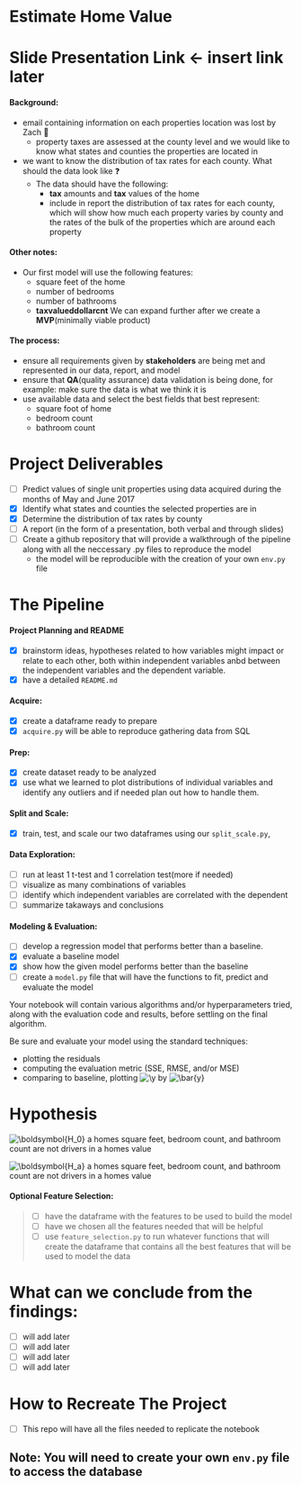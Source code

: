 # Estimate Home Value
# Slide Presentation Link <- insert link later
#### Background:

- email containing information on each properties location was lost by Zach :anger:
	- property taxes are assessed at the county level and we would like to know what states and counties the properties are located in
- we want to know the distribution of tax rates for each county. What should the data look like :question:
	- The data should have the following:
		- __tax__ amounts and __tax__ values of the home
		- include in report the distribution of tax rates for each county, which will show how much each property varies by county and the rates of the bulk of the properties which are around each property

#### Other notes:
- Our first model will use the following features:
	- square feet of the home
	- number of bedrooms
	- number of bathrooms
	- __taxvalueddollarcnt__ We can expand further after we create a __MVP__(minimally viable product)
#### The process:
- ensure all requirements given by __stakeholders__ are being met and represented in our data, report, and model
- ensure that __QA__(quality assurance) data validation is being done, for example: make sure the data is what we think it is
- use available data and select the best fields that best represent:
	- square foot of home
	- bedroom count
	- bathroom count

# Project Deliverables

- [ ] Predict values of single unit properties using data acquired during the months of May and June 2017
- [x] Identify what states and counties the selected properties are in
- [x] Determine the distribution of tax rates by county
- [ ] A report (in the form of a presentation, both verbal and through slides)
- [ ] Create a github repository that will provide a walkthrough of the pipeline along with all the neccessary .py files to reproduce the model
	- the model will be reproducible with the creation of your own `env.py` file

# The Pipeline

#### Project Planning and README
- [x] brainstorm ideas, hypotheses related to how variables might impact or relate to each other, both within independent variables anbd between the independent variables and the dependent variable. 
- [x] have a detailed `README.md`

#### Acquire:
- [x] create a dataframe ready to prepare
- [x] `acquire.py` will be able to reproduce gathering data from SQL
#### Prep:
- [x] create dataset ready to be analyzed
- [x] use what we learned to plot distributions of individual variables and identify any outliers and if needed plan out how to handle them.
#### Split and Scale:
- [x] train, test, and scale our two dataframes using our `split_scale.py`, 
#### Data Exploration:
- [ ] run at least 1 t-test and 1 correlation test(more if needed)
- [ ] visualize as many combinations of variables
- [ ] identify which independent variables are correlated with the dependent
- [ ] summarize takaways and conclusions

#### Modeling & Evaluation:
- [ ] develop a regression model that performs better than a baseline.
- [x] evaluate a baseline model
- [x] show how the given model performs better than the baseline
- [ ] create a `model.py` file that will have the functions to fit, predict and evaluate the model

Your notebook will contain various algorithms and/or hyperparameters tried, along with the evaluation code and results, before settling on the final algorithm.

Be sure and evaluate your model using the standard techniques:
- plotting the residuals
- computing the evaluation metric (SSE, RMSE, and/or MSE)
- comparing to baseline, plotting ![\y](https://render.githubusercontent.com/render/math?math=%5Cy) by ![\bar{y}](https://render.githubusercontent.com/render/math?math=%5Cbar%7By%7D)
# Hypothesis
![\boldsymbol{H_0}](https://render.githubusercontent.com/render/math?math=%5Cboldsymbol%7BH_0%7D) a homes square feet, bedroom count, and bathroom count are not drivers in a homes value

![\boldsymbol{H_a}](https://render.githubusercontent.com/render/math?math=%5Cboldsymbol%7BH_a%7D) a homes square feet, bedroom count, and bathroom count are not drivers in a homes value




#### Optional Feature Selection:
> - [ ] have the dataframe with the features to be used to build the model
> - [ ] have we chosen all the features needed that will be helpful
> - [ ] use `feature_selection.py` to run whatever functions that will create the dataframe that contains all the best features that will be used to model the data
# What can we conclude from the findings:
- [ ] will add later
- [ ] will add later
- [ ] will add later
- [ ] will add later
# How to Recreate The Project
- [ ] This repo will have all the files needed to replicate the notebook

## **Note:** You will need to create your own `env.py` file to access the database

